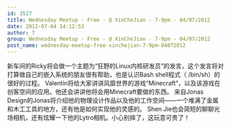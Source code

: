 ```yaml
---
id: 3527
title: Wednesday Meetup - Free - @ XinCheJian - 7-9pm - 04/07/2012
date: 2012-07-04 14:12:53
author: 7
group: Wednesday Meetup - Free - @ XinCheJian - 7-9pm - 04/07/2012
post_name: wednesday-meetup-free-xinchejian-7-9pm-04072012
---
```


新车间的Ricky将会做一个主题为“狂野的Linux内核研发员”的发言，这个发言将对打算做自己的嵌入系统的朋友很有帮助，也是认识Bash shell程式（ /bin/sh）的很好的过程。 Valentin将给大家讲讲风靡世界的游戏“Minecraft”，以及该游戏在创客空间的应用。他还会讲讲他将会用Minecraft要做的东西。 来自Jonas Design的Jonas将介绍他的物理设计作品以及他的工作空间——一个堆满了金属和木工工具的地方，还有他是如何实现他的灵感的。 Shen Jie也会简短的聊聊光场相机，还有炫耀一下他的Lytro相机。小心别摔了，这玩意可贵了！